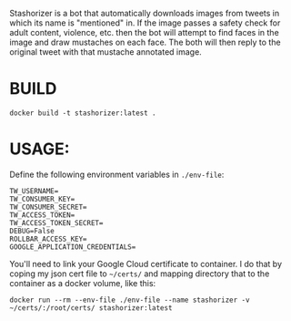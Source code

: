 Stashorizer is a bot that automatically downloads images from tweets in
which its name is "mentioned" in. If the image passes a safety check for 
adult content, violence, etc. then the bot will attempt to find faces in
the image and draw mustaches on each face. The both will then reply to the
original tweet with that mustache annotated image.

# BUILD

```
docker build -t stashorizer:latest .
```

# USAGE:

Define the following environment variables in `./env-file`:

```
TW_USERNAME=
TW_CONSUMER_KEY=
TW_CONSUMER_SECRET=
TW_ACCESS_TOKEN=
TW_ACCESS_TOKEN_SECRET=
DEBUG=False
ROLLBAR_ACCESS_KEY=
GOOGLE_APPLICATION_CREDENTIALS=
```

You'll need to link your Google Cloud certificate to container. I do that by coping my json cert file to `~/certs/` and mapping directory that to the container as a docker volume, like this:

```
docker run --rm --env-file ./env-file --name stashorizer -v ~/certs/:/root/certs/ stashorizer:latest 
```
